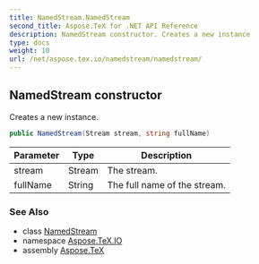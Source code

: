 ```yaml
---
title: NamedStream.NamedStream
second_title: Aspose.TeX for .NET API Reference
description: NamedStream constructor. Creates a new instance
type: docs
weight: 10
url: /net/aspose.tex.io/namedstream/namedstream/
---
```

## NamedStream constructor

Creates a new instance.

```csharp
public NamedStream(Stream stream, string fullName)
```

| Parameter | Type | Description |
| --- | --- | --- |
| stream | Stream | The stream. |
| fullName | String | The full name of the stream. |

### See Also

* class [NamedStream](../)
* namespace [Aspose.TeX.IO](../../namedstream/)
* assembly [Aspose.TeX](../../../)


